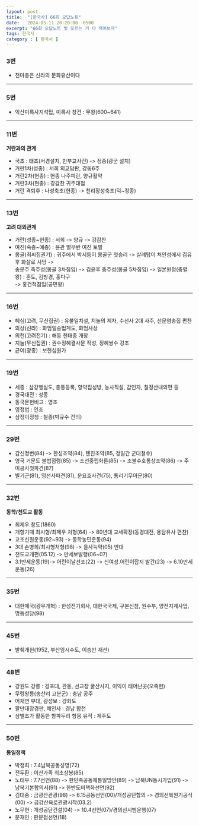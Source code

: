 ```yaml
---
layout: post
title:  "[한국사] 66회 오답노트"
date:   2024-05-11 20:20:00 -0500
excerpt: "66회 오답노트 및 모르는 거 다 적어보자"
tags: 한국사
category : [ 한국사 ]
---
```


### 3번

+ 천마총은 신라의 문화유산이다

---

### 5번

+ 익산미륵사지석탑, 미륵사 창건 : 무왕(600~641)

---

### 11번

**거란과의 관계**  
+ 국초 : 태조(서경설치, 만부교사건) -> 정종(광군 설치)
+ 거란1차(성종) : 서희 외교담판, 강동6주
+ 거란2차(현종) : 현종 나주피란, 양규활약
+ 거란3차(현종) : 강감찬 귀주대첩
+ 거란 격퇴후 : 나성축조(현종) -> 천리장성축조(덕~정종)

---

### 13번

**고려 대외관계**  
+ 거란(성종~현종) : 서희 -> 양규 -> 강감찬
+ 여진(숙종~예종) : 윤관 별무반 여진 토벌 
+ 몽골(최씨집권기) : 귀주에서 박서등이 몽골군 첫승리 -> 살례탑이 처인성에서 김유후 화살로 사망 ->   
송문주 죽주성(몽골 3차침입) -> 김윤후 충주성(몽골 5차침입)
-> 일본원정(충렬왕) : 혼도, 김방경, 홍다구  
-> 홍건적침입(공민왕)

---

### 16번

+ 혜심(고려, 무신집권) : 유불일치설, 지눌의 제자, 수선사 2대 사주, 선문염송집 편찬
+ 의상(신라) : 화엄일승법계도, 화엄사상
+ 의천(고려전기) : 해동 천태종 개창
+ 지눌(무신집권) : 권수정혜결사문 작성, 정혜쌍수 강조
+ 균여(광종) : 보헌십원가

---

### 19번

+ 세종 : 삼강행실도, 총통등록, 향약집성방, 농사직설, 갑인자, 칠정산내외편 등
+ 경국대전 : 성종
+ 동국문헌비고 : 영조
+ 영정법 : 인조
+ 삼정이정청 : 철종(박규수 건의)

---

### 29번

+ 갑신정변(84) -> 한성조약(84), 텐진조약(85, 청일간 군대철수)
+ 영국 거문도 불법점령(85) -> 조선중립화론(85) -> 조불수호통상조약(86) -> 주미공사첫파견(87)
+ 별기군(81), 영선사파견(81), 운요호사건(75), 통리기무아문(80)

---

### 32번

**동학/천도교 활동**  
+ 최제우 창도(1860)
+ 개항기때 최시형/최제우 처형(64) -> 80년대 교세확장(동경대전, 용담유사 편찬)
+ 교조신원운동(92~93) -> 동학농민운동(94)
+ 3대 손병희/최시형처형(98) -> 을사늑약(05) 반대
+ 천도교개편(05.12) -> 만세보발행(06~07)
+ 3.1만세운동(19)-> 어린이날선포(22) -> 신여성.어린이잡지 발간(23) -> 6.10만세운동(26)

---


### 35번

+ 대한제국(광무개혁) : 한성전기회사, 대한국국제, 구본신참, 원수부, 양전지계사업, 명동성당(98)

---


### 45번

+ 발췌개헌(1952, 부산임시수도, 이승만 재선)

---

### 48번

+ 강원도 강릉 : 경포대, 관동, 선교장 굴산사지, 이익이 태어난곳(오죽헌)
+ 무령왕릉(송산리 고분군) : 충남 공주
+ 어재연 부대, 광성보 : 강화도
+ 팔만대장경판, 해인사 : 경남 합천
+ 삼별초가 활동한 항파두리 항몽 유적 : 제주도

---


### 50번

**통일정책**  
+ 박정희 : 7.4남북공동성명(72)
+ 전두환 : 이산가족 최초상봉(85)
+ 노태우 : 7.7선언(88) -> 한민족공동체통일방안(89) -> 남북UN동시가입(91) -> 남북기본합의서(91) -> 한반도비핵화선언(92)
+ 김대중 : 금광산관광(98) -> 6.15공동선언(00)/개성공단합의 -> 경의선복원기공식(00) -> 금강산육로관광시작(03.2)
+ 노무현 : 개성공단건설(04) -> 10.4선언(07)/경의선시범운행(07)
+ 문재인 : 판문점선언(18)